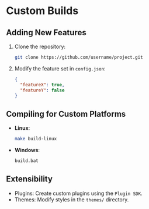 # Custom Builds

## Adding New Features
1. Clone the repository:
   ```bash
   git clone https://github.com/username/project.git
   ```
2. Modify the feature set in `config.json`:
   ```json
   {
     "featureX": true,
     "featureY": false
   }
   ```

## Compiling for Custom Platforms
- **Linux**:
  ```bash
  make build-linux
  ```
- **Windows**:
  ```cmd
  build.bat
  ```

## Extensibility
- Plugins: Create custom plugins using the `Plugin SDK`.
- Themes: Modify styles in the `themes/` directory.
